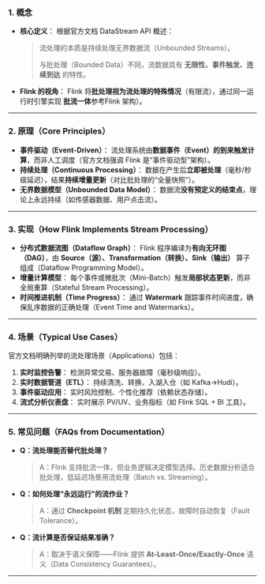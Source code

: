 ### **1. 概念**

- **核心定义**：
根据官方文档 DataStream API 概述：
    
    > 流处理的本质是持续处理无界数据流（Unbounded Streams）。
    > 
    > 
    > 与批处理（Bounded Data）不同，流数据具有 **无限性、事件触发、连续到达** 的特性。
    > 
- **Flink 的视角**：
Flink 将**批处理视为流处理的特殊情况**（有限流），通过同一运行时引擎实现 **批流一体**参考Flink 架构）。

---

### **2. 原理（Core Principles）**

- **事件驱动（Event-Driven）**：
流处理系统由**数据事件（Event）的到来触发计算**，而非人工调度（官方文档强调 Flink 是“事件驱动型”架构）。
- **持续处理（Continuous Processing）**：
数据在产生后**立即被处理**（毫秒/秒级延迟），结果**持续增量更新**（对比批处理的“全量快照”）。
- **无界数据模型（Unbounded Data Model）**：
数据流**没有预定义的结束点**，理论上永远持续（如传感器数据、用户点击流）。

---

### **3. 实现（How Flink Implements Stream Processing）**

- **分布式数据流图（Dataflow Graph）**：
Flink 程序编译为**有向无环图（DAG）**，由 **Source（源）、Transformation（转换）、Sink（输出）** 算子组成（Dataflow Programming Model）。
- **增量计算模型**：
每个事件或微批次（Mini-Batch）触发**局部状态更新**，而非全局重算（Stateful Stream Processing）。
- **时间推进机制（Time Progress）**：
通过 **Watermark** 跟踪事件时间进度，确保乱序数据的正确处理（Event Time and Watermarks）。

---

### **4. 场景（Typical Use Cases）**

官方文档明确列举的流处理场景（Applications）包括：

1. **实时监控告警**：
检测异常交易、服务器故障（毫秒级响应）。
2. **实时数据管道（ETL）**：
持续清洗、转换、入湖入仓（如 Kafka→Hudi）。
3. **事件驱动应用**：
实时风险控制、个性化推荐（依赖状态存储）。
4. **流式分析仪表盘**：
实时展示 PV/UV、业务指标（如 Flink SQL + BI 工具）。

---

### **5. 常见问题（FAQs from Documentation）**

- **Q：流处理能否替代批处理？**
    
    > A：Flink 支持批流一体，但业务逻辑决定模型选择。历史数据分析适合批处理，低延迟场景用流处理（Batch vs. Streaming）。
    > 
- **Q：如何处理“永远运行”的流作业？**
    
    > A：通过 **Checkpoint 机制** 定期持久化状态，故障时自动恢复（Fault Tolerance）。
    > 
- **Q：流计算是否保证结果准确？**
    
    > A：取决于语义保障——Flink 提供 **At-Least-Once/Exactly-Once** 语义（Data Consistency Guarantees）。
    > 

---
